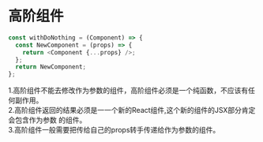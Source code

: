 
# 高阶组件

```js
const withDoNothing = (Component) => {
  const NewComponent = (props) => {
    return <Component {...props} />;
  };
  return NewComponent;
};
```

<v-click>

1.高阶组件不能去修改作为参数的组件，高阶组件必须是一个纯函数，不应该有任何副作用。
<br>
2.高阶组件返回的结果必须是一一个新的React组件,这个新的组件的JSX部分肯定会包含作为参数
的组件。
<br>
3.高阶组件一般需要把传给自己的props转手传递给作为参数的组件。


</v-click>

<!--
函数副作用指当调用函数时，除了返回函数值之外，还对主调用函数产生附加的影响。例如修改全局变量（函数外的变量）或修改参数
-->

